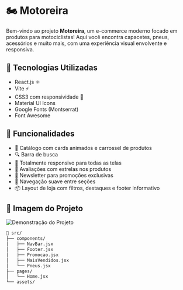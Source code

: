 # 🏍️ Motoreira

Bem-vindo ao projeto **Motoreira**, um e-commerce moderno focado em produtos para motociclistas! Aqui você encontra capacetes, pneus, acessórios e muito mais, com uma experiência visual envolvente e responsiva.

## 🚀 Tecnologias Utilizadas

- React.js ⚛️
- Vite ⚡
- CSS3 com responsividade 📱
- Material UI Icons
- Google Fonts (Montserrat)
- Font Awesome

## 🎯 Funcionalidades

- 🛒 Catálogo com cards animados e carrossel de produtos
- 🔍 Barra de busca
- 📱 Totalmente responsivo para todas as telas
- 🌟 Avaliações com estrelas nos produtos
- 📧 Newsletter para promoções exclusivas
- 🧭 Navegação suave entre seções
- 📦 Layout de loja com filtros, destaques e footer informativo

## 📸 Imagem do Projeto

![Demonstração do Projeto](public/assets/E-commerceMotoreira.gif)


```bash
📁 src/
├── components/
│   ├── NavBar.jsx
│   ├── Footer.jsx
│   ├── Promocao.jsx
│   ├── MaisVendidos.jsx
│   └── Pneus.jsx
├── pages/
│   └── Home.jsx
└── assets/
